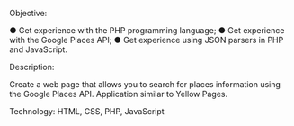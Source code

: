 Objective:

● Get experience with the PHP programming language;
● Get experience with the Google Places API;
● Get experience using JSON parsers in PHP and JavaScript.

Description:

Create a web page that allows you to search for places information using the Google Places API.
Application similar to Yellow Pages.

Technology:
HTML, CSS, PHP, JavaScript
